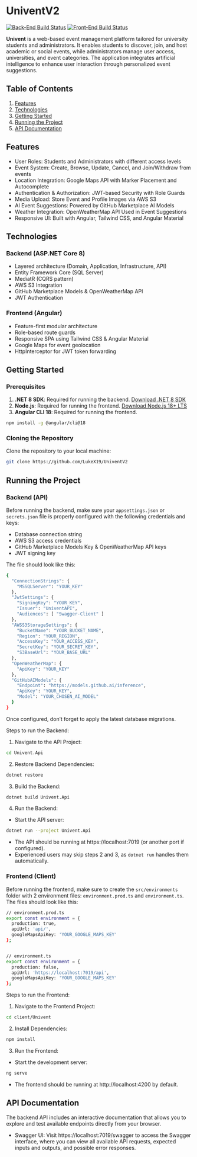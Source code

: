 # UniventV2

[![Back-End Build Status](https://github.com/LukeX19/UniventV2/actions/workflows/dotnet.yml/badge.svg)](https://github.com/LukeX19/UniventV2/actions/workflows/dotnet.yml)
[![Front-End Build Status](https://github.com/LukeX19/UniventV2/actions/workflows/nodejs.yml/badge.svg)](https://github.com/LukeX19/UniventV2/actions/workflows/nodejs.yml)

**Univent** is a web-based event management platform tailored for university students and administrators. It enables students to discover, join, and host academic or social events, while administrators manage user access, universities, and event categories. The application integrates artificial intelligence to enhance user interaction through personalized event suggestions.

## Table of Contents
1. [Features](#features)
2. [Technologies](#technologies)
3. [Getting Started](#getting-started)
4. [Running the Project](#running-the-project)
5. [API Documentation](#api-documentation)

## Features
- User Roles: Students and Administrators with different access levels
- Event System: Create, Browse, Update, Cancel, and Join/Withdraw from events
- Location Integration: Google Maps API with Marker Placement and Autocomplete
- Authentication & Authorization: JWT-based Security with Role Guards
- Media Upload: Store Event and Profile Images via AWS S3
- AI Event Suggestions: Powered by GitHub Marketplace AI Models
- Weather Integration: OpenWeatherMap API Used in Event Suggestions
- Responsive UI: Built with Angular, Tailwind CSS, and Angular Material

## Technologies
### Backend (ASP.NET Core 8)
- Layered architecture (Domain, Application, Infrastructure, API)
- Entity Framework Core (SQL Server)
- MediatR (CQRS pattern)
- AWS S3 Integration
- GitHub Marketplace Models & OpenWeatherMap API
- JWT Authentication

### Frontend (Angular)
- Feature-first modular architecture
- Role-based route guards
- Responsive SPA using Tailwind CSS & Angular Material
- Google Maps for event geolocation
- HttpInterceptor for JWT token forwarding

## Getting Started

### Prerequisites
1. **.NET 8 SDK**: Required for running the backend. [Download .NET 8 SDK](https://dotnet.microsoft.com/download/dotnet/8.0)
2. **Node.js**: Required for running the frontend. [Download Node.js 18+ LTS](https://nodejs.org/)
3. **Angular CLI 18**: Required for running the frontend.
```bash
npm install -g @angular/cli@18
```

### Cloning the Repository
Clone the repository to your local machine:
```bash
git clone https://github.com/LukeX19/UniventV2
```

## Running the Project

### Backend (API)
Before running the backend, make sure your `appsettings.json` or `secrets.json` file is properly configured with the following credentials and keys:
- Database connection string
- AWS S3 access credentials
- GitHub Marketplace Models Key & OpenWeatherMap API keys
- JWT signing key

The file should look like this:
```bash
{
  "ConnectionStrings": {
    "MSSQLServer": "YOUR_KEY"
  },
  "JwtSettings": {
    "SigningKey": "YOUR_KEY",
    "Issuer": "UniventAPI",
    "Audiences": [ "Swagger-Client" ]
  },
  "AWSS3StorageSettings": {
    "BucketName": "YOUR_BUCKET_NAME",
    "Region": "YOUR_REGION",
    "AccessKey": "YOUR_ACCESS_KEY",
    "SecretKey": "YOUR_SECRET_KEY",
    "S3BaseUrl": "YOUR_BASE_URL"
  },
  "OpenWeatherMap": {
    "ApiKey": "YOUR_KEY"
  },
  "GitHubAIModels": {
    "Endpoint": "https://models.github.ai/inference",
    "ApiKey": "YOUR_KEY",
    "Model": "YOUR_CHOSEN_AI_MODEL"
  }
}
```

Once configured, don’t forget to apply the latest database migrations.

Steps to run the Backend:

1. Navigate to the API Project:
```bash
cd Univent.Api
```
2. Restore Backend Dependencies:
```bash
dotnet restore
```
3. Build the Backend:
```bash
dotnet build Univent.Api
```
4. Run the Backend:
- Start the API server:
```bash
dotnet run --project Univent.Api
```
- The API should be running at https://localhost:7019 (or another port if configured).
- Experienced users may skip steps 2 and 3, as `dotnet run` handles them automatically.

### Frontend (Client)
Before running the frontend, make sure to create the `src/environments` folder with 2 environment files: `environment.prod.ts` and `environment.ts`.
The files should look like this:
```bash
// environment.prod.ts
export const environment = {
  production: true,
  apiUrl: 'api/',
  googleMapsApiKey: 'YOUR_GOOGLE_MAPS_KEY'
};


// environment.ts
export const environment = {
  production: false,
  apiUrl: 'https://localhost:7019/api',
  googleMapsApiKey: 'YOUR_GOOGLE_MAPS_KEY'
};
```
Steps to run the Frontend:

1. Navigate to the Frontend Project:
```bash
cd client/Univent
```
2. Install Dependencies:
```bash
npm install
```
3. Run the Frontend:
- Start the development server:
```bash
ng serve
```
- The frontend should be running at http://localhost:4200 by default.

## API Documentation

The backend API includes an interactive documentation that allows you to explore and test available endpoints directly from your browser.
- Swagger UI: Visit https://localhost:7019/swagger to access the Swagger interface, where you can view all available API requests, expected inputs and outputs, and possible error responses.

